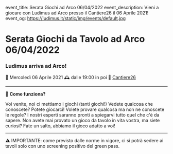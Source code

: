 event_title: Serata Giochi ad Arco 06/04/2022
event_description: Vieni a giocare con Ludimus ad Arco presso il Cantiere26 il 06 Aprile 2021!
event_og: https://ludimus.it/static/img/events/default.jpg

# Serata Giochi da Tavolo ad Arco 06/04/2022

### Ludimus arriva ad Arco!

📅 Mercoledì 06 Aprile 2021
🕰 dalle 19:00 in poi
📍 [Cantiere26](https://g.page/Cantiere26?share)

---

🎲 **Come funziona?**

Voi venite, noi ci mettiamo i giochi (tanti giochi!)
Vedete qualcosa che conoscete? Potete giocarci!
Volete provare qualcosa ma non ne conoscete le regole? I nostri esperti saranno pronti a spiegarvi tutto quel che c'è da sapere.
Non avete mai provato un gioco da tavolo in vita vostra, ma siete curiosi? Fate un salto, abbiamo il gioco adatto a voi!

---
⚠️ IMPORTANTE: come previsto dalle norme in vigore, ci si potrà sedere ai tavoli solo con uno screening positivo del green pass.
